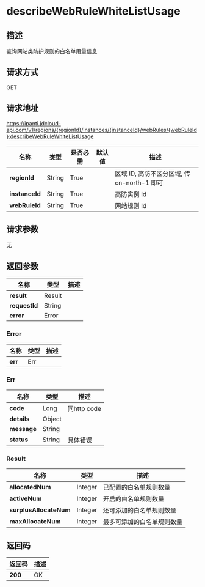 # describeWebRuleWhiteListUsage


## 描述
查询网站类防护规则的白名单用量信息

## 请求方式
GET

## 请求地址
https://ipanti.jdcloud-api.com/v1/regions/{regionId}/instances/{instanceId}/webRules/{webRuleId}:describeWebRuleWhiteListUsage

|名称|类型|是否必需|默认值|描述|
|---|---|---|---|---|
|**regionId**|String|True| |区域 ID, 高防不区分区域, 传 cn-north-1 即可|
|**instanceId**|String|True| |高防实例 Id|
|**webRuleId**|String|True| |网站规则 Id|

## 请求参数
无


## 返回参数
|名称|类型|描述|
|---|---|---|
|**result**|Result| |
|**requestId**|String| |
|**error**|Error| |

### Error
|名称|类型|描述|
|---|---|---|
|**err**|Err| |
### Err
|名称|类型|描述|
|---|---|---|
|**code**|Long|同http code|
|**details**|Object| |
|**message**|String| |
|**status**|String|具体错误|
### Result
|名称|类型|描述|
|---|---|---|
|**allocatedNum**|Integer|已配置的白名单规则数量|
|**activeNum**|Integer|开启的白名单规则数量|
|**surplusAllocateNum**|Integer|还可添加的白名单规则数量|
|**maxAllocateNum**|Integer|最多可添加的白名单规则数量|

## 返回码
|返回码|描述|
|---|---|
|**200**|OK|

